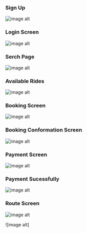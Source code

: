 ### Sign Up
![image alt](https://github.com/bharathpagilla/flutter-ecoride/blob/f4a710130fee3ecc03aa0483fdee7c4867b283c5/git%20images/signup.jpg)
### Login Screen
![image alt](https://github.com/bharathpagilla/flutter-ecoride/blob/664e86652e9817ade71ccb1b971153e0171ecda4/git%20images/login.jpg)
### Serch Page
![image alt](https://github.com/bharathpagilla/flutter-ecoride/blob/fad3692efed83c662fde9ca89fd90a8b29773c43/git%20images/search.jpg)
### Available Rides
![image alt](https://github.com/bharathpagilla/flutter-ecoride/blob/66c3c5025d9e5b9ecbc635c00cf1e11d4f7e700d/git%20images/avaliable.jpg)
### Booking Screen
![image alt](https://github.com/bharathpagilla/flutter-ecoride/blob/bdfe2169c4189cd1d02bee0d9199e052e40f7931/git%20images/booking.jpg)
### Booking Conformation Screen
![image alt](https://github.com/bharathpagilla/flutter-ecoride/blob/b4a00b46a079c5d80b7d71dadbfe87daad4f38b3/git%20images/booking%20con.jpg)
### Payment Screen
![image alt](https://github.com/bharathpagilla/flutter-ecoride/blob/d8cb6dae85dda9f02538b7f4983774f1b589b95b/git%20images/payment.jpg)
### Payment Sucessfully
![image alt](https://github.com/bharathpagilla/flutter-ecoride/blob/0c2c480c9d975f4478329b321897bac845ad6a63/git%20images/payment%20succ.jpg)
### Route Screen
![image alt]()

![image alt]

